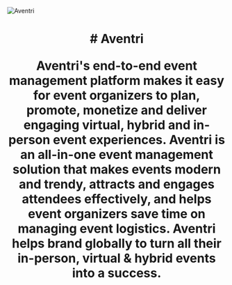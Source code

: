 ![Aventri](https://user-images.githubusercontent.com/102575349/178128460-cf7b9bda-4f83-46d4-b821-7a8104dc6ec5.png)

<h1 align="center"># Aventri

Aventri's end-to-end event management platform makes it easy for event organizers to plan,  promote, monetize and deliver engaging virtual, hybrid and in-person event experiences. Aventri is an all-in-one event management solution that makes events modern and trendy, attracts  and engages attendees effectively, and helps event organizers save time on managing event logistics. Aventri helps brand globally to turn all their in-person, virtual &amp; hybrid events into a success. 
